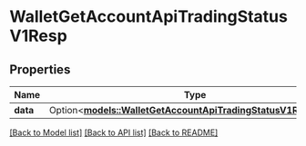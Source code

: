 # WalletGetAccountApiTradingStatusV1Resp

## Properties

Name | Type | Description | Notes
------------ | ------------- | ------------- | -------------
**data** | Option<[**models::WalletGetAccountApiTradingStatusV1RespData**](WalletGetAccountApiTradingStatusV1Resp_data.md)> |  | [optional]

[[Back to Model list]](../README.md#documentation-for-models) [[Back to API list]](../README.md#documentation-for-api-endpoints) [[Back to README]](../README.md)


